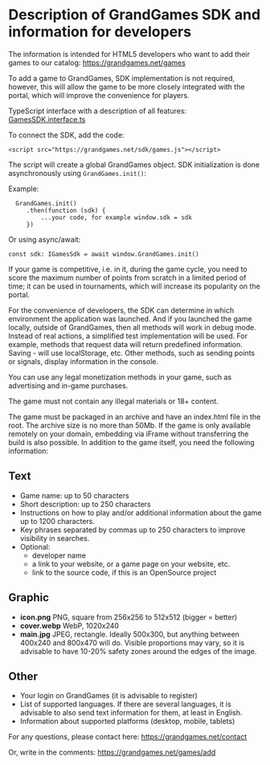 # Description of GrandGames SDK and information for developers

The information is intended for HTML5 developers who want to add their games to our catalog: https://grandgames.net/games

To add a game to GrandGames, SDK implementation is not required,
however, this will allow the game to be more closely integrated with the portal, which will improve the convenience for players.

TypeScript interface with a description of all features: [GamesSDK.interface.ts](/en/GamesSdk.interface.ts)

To connect the SDK, add the code:

`<script src="https://grandgames.net/sdk/games.js"></script>`

The script will create a global GrandGames object. SDK initialization is done asynchronously using `GrandGames.init()`:

Example:

```
  GrandGames.init()
     .then(function (sdk) {
         ...your code, for example window.sdk = sdk
     })
```

Or using async/await:

```
const sdk: IGamesSdk = await window.GrandGames.init()
```

If your game is competitive, i.e. in it, during the game cycle, you need to score the maximum number of points from scratch in a limited period of time; it can be used in tournaments, which will increase its popularity on the portal.

For the convenience of developers, the SDK can determine in which environment the application was launched. And if you launched the game locally, outside of GrandGames, then all methods will work in debug mode. Instead of real actions, a simplified test implementation will be used. For example, methods that request data will return predefined information. Saving - will use localStorage, etc. Other methods, such as sending points or signals, display information in the console.

You can use any legal monetization methods in your game, such as advertising and in-game purchases.

The game must not contain any illegal materials or 18+ content.

The game must be packaged in an archive and have an index.html file in the root. The archive size is no more than 50Mb. If the game is only available remotely on your domain, embedding via iFrame without transferring the build is also possible. In addition to the game itself, you need the following information:

## Text

- Game name: up to 50 characters
- Short description: up to 250 characters
- Instructions on how to play and/or additional information about the game up to 1200 characters.
- Key phrases separated by commas up to 250 characters to improve visibility in searches.
- Optional:
  - developer name
  - a link to your website, or a game page on your website, etc.
  - link to the source code, if this is an OpenSource project

## Graphic

- **icon.png** PNG, square from 256x256 to 512x512 (bigger = better)
- **cover.webp** WebP, 1020x240
- **main.jpg** JPEG, rectangle. Ideally 500x300, but anything between 400x240 and 800x470 will do. Visible proportions may vary, so it is advisable to have 10-20% safety zones around the edges of the image.

## Other

- Your login on GrandGames (it is advisable to register)
- List of supported languages. If there are several languages, it is advisable to also send text information for them, at least in English.
- Information about supported platforms (desktop, mobile, tablets)

For any questions, please contact here: https://grandgames.net/contact

Or, write in the comments: https://grandgames.net/games/add
